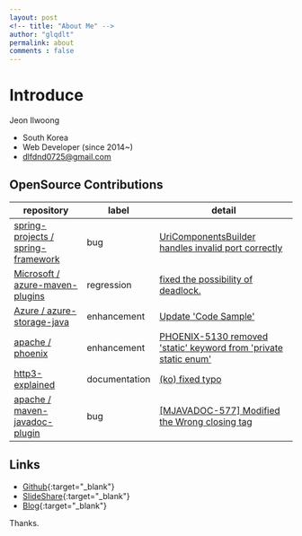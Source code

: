 ```yaml
---
layout: post
<!-- title: "About Me" -->
author: "glqdlt"
permalink: about
comments : false
---
```


# Introduce

Jeon Ilwoong

+ South Korea
+ Web Developer (since 2014~)
+ dlfdnd0725@gmail.com

## OpenSource Contributions

|repository|label|detail|
|---|---|---|
|[spring-projects / spring-framework](https://github.com/spring-projects/spring-framework)|bug|[ UriComponentsBuilder handles invalid port correctly](https://github.com/spring-projects/spring-framework/commit/65797d04f2b7e3469102aacc18ec642f7183a645)|
|[Microsoft / azure-maven-plugins](https://github.com/microsoft/azure-maven-plugins)|regression|[ fixed the possibility of deadlock.](https://github.com/microsoft/azure-maven-plugins/pull/1384)|
|[Azure / azure-storage-java](https://github.com/Azure/azure-storage-java)|enhancement|[ Update 'Code Sample'](https://github.com/Azure/azure-storage-java/pull/502)| 
|[apache / phoenix](https://github.com/apache/phoenix)|enhancement|[ PHOENIX-5130 removed 'static' keyword from 'private static enum'](https://github.com/apache/phoenix/pull/438)|
|[http3-explained](https://github.com/bagder/http3-explained)|documentation| [ (ko) fixed typo](https://github.com/bagder/http3-explained/pull/86)|
|[apache / maven-javadoc-plugin](https://github.com/apache/maven-javadoc-plugin)|bug|[ [MJAVADOC-577] Modified the Wrong closing tag](https://github.com/apache/maven-javadoc-plugin/pull/20)|

## Links

+ [Github](https://github.com/glqdlt){:target="_blank"}
+ [SlideShare](https://www.slideshare.net/Jhunww/){:target="_blank"}
+ [Blog](http://glqdlt.tistory.com/){:target="_blank"}

Thanks.